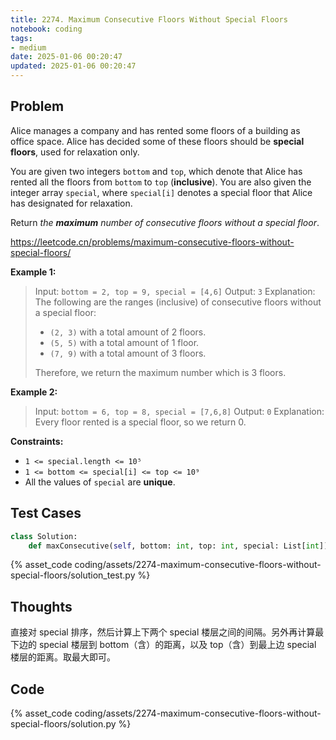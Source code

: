 ```yaml
---
title: 2274. Maximum Consecutive Floors Without Special Floors
notebook: coding
tags:
- medium
date: 2025-01-06 00:20:47
updated: 2025-01-06 00:20:47
---
```

## Problem

Alice manages a company and has rented some floors of a building as office space. Alice has decided some of these floors should be **special floors**, used for relaxation only.

You are given two integers `bottom` and `top`, which denote that Alice has rented all the floors from `bottom` to `top` (**inclusive**). You are also given the integer array `special`, where `special[i]` denotes a special floor that Alice has designated for relaxation.

Return _the **maximum** number of consecutive floors without a special floor_.

<https://leetcode.cn/problems/maximum-consecutive-floors-without-special-floors/>

**Example 1:**

> Input: `bottom = 2, top = 9, special = [4,6]`
> Output: `3`
> Explanation: The following are the ranges (inclusive) of consecutive floors without a special floor:
>
> - `(2, 3)` with a total amount of 2 floors.
> - `(5, 5)` with a total amount of 1 floor.
> - `(7, 9)` with a total amount of 3 floors.
>
> Therefore, we return the maximum number which is 3 floors.

**Example 2:**

> Input: `bottom = 6, top = 8, special = [7,6,8]`
> Output: `0`
> Explanation: Every floor rented is a special floor, so we return 0.

**Constraints:**

- `1 <= special.length <= 10⁵`
- `1 <= bottom <= special[i] <= top <= 10⁹`
- All the values of `special` are **unique**.

## Test Cases

``` python
class Solution:
    def maxConsecutive(self, bottom: int, top: int, special: List[int]) -> int:
```

{% asset_code coding/assets/2274-maximum-consecutive-floors-without-special-floors/solution_test.py %}

## Thoughts

直接对 special 排序，然后计算上下两个 special 楼层之间的间隔。另外再计算最下边的 special 楼层到 bottom（含）的距离，以及 top（含）到最上边 special 楼层的距离。取最大即可。

## Code

{% asset_code coding/assets/2274-maximum-consecutive-floors-without-special-floors/solution.py %}

